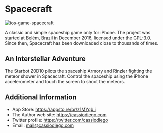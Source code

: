 # Spacecraft

![ios-game-spacecraft](https://github.com/cassiodiego/ios-game-spacecraft/workflows/ios-game-spacecraft/badge.svg)

A classic and simple spaceship game only for iPhone. The project was started at Belém, Brazil in December 2016, licensed under the [GPL-3.0](LICENSE). Since then, Spacecraft has been downloaded close to thousands of times.

## An Interstellar Adventure
The Starbot Z0D10 pilots the spaceship Armory and Rinzler fighting the meteor shower in Spacecraft. Control the spaceship using the iPhone accelerometer and touch the screen to shoot the meteors.

## Additional Information
- App Store: https://appsto.re/br/z1MYgb.i
- The Author web site: https://cassiodiego.com
- Twitter profile: https://twitter.com/cassiodiego
- Email: mail@cassiodiego.com

